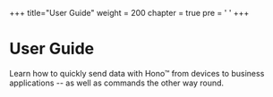 +++
title="User Guide"
weight = 200
chapter = true
pre = '<i class="fas fa-book-reader"></i> '
+++

# User Guide

Learn how to quickly send data with Hono&trade; from devices to business applications -- as well as commands the other way round. 
